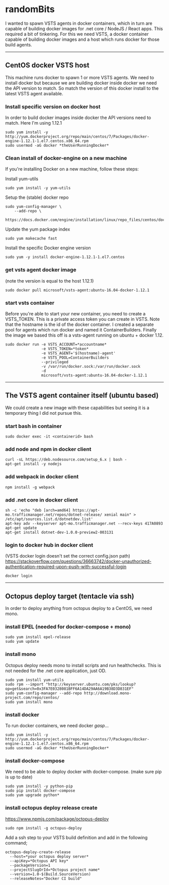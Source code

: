 # randomBits
I wanted to spawn VSTS agents in docker containers, which in turn are capable of building docker images for .net core / NodeJS / React apps. This required a bit of tinkering. For this we need VSTS, a docker container capable of building docker images and a host which runs docker for those build agents.

---

## CentOS docker VSTS host
This machine runs docker to spawn 1 or more VSTS agents. We need to install docker but because we are building docker inside docker we need the API version to match. So match the version of this docker install to the latest VSTS agent available.

### Install specific version on docker host
In order to build docker images inside docker the API versions need to match. Here I'm using 1.12.1
```
sudo yum install -y http://yum.dockerproject.org/repo/main/centos/7/Packages/docker-engine-1.12.1-1.el7.centos.x86_64.rpm
sudo usermod -aG docker *theUserRunningDocker*
```

### Clean install of docker-engine on a new machine
If you're installing Docker on a new machine, follow these steps:

Install yum-utils
```
sudo yum install -y yum-utils
```

Setup the (stable) docker repo
```
sudo yum-config-manager \
    --add-repo \
    https://docs.docker.com/engine/installation/linux/repo_files/centos/docker.repo
```

Update the yum package index
```
sudo yum makecache fast
```

Install the specific Docker engine version
```
sudo yum -y install docker-engine-1.12.1-1.el7.centos
```

### get vsts agent docker image
(note the version is equal to the host 1.12.1)
```
sudo docker pull microsoft/vsts-agent:ubuntu-16.04-docker-1.12.1
```
### start vsts container
Before you're able to start your new container, you need to create a VSTS_TOKEN. This is a private access token you can create in VSTS. Note that the hostname is the id of the docker container. I created a separate pool for agents which run docker and named it ContainerBuilders. Finally the image we based this off is a vsts-agent running on ubuntu + docker 1.12. 
```
sudo docker run -e VSTS_ACCOUNT=*accountname* 
                -e VSTS_TOKEN=*token* 
                -e VSTS_AGENT='$(hostname)-agent' 
                -e VSTS_POOL=ContainerBuilders 
                --privileged 
                -v /var/run/docker.sock:/var/run/docker.sock 
                -d 
                microsoft/vsts-agent:ubuntu-16.04-docker-1.12.1
```
---

## The VSTS agent container itself (ubuntu based)
We could create a new image with these capabilities but seeing it is a temporary thing I did not pursue this.

### start bash in container
```
sudo docker exec -it <containerid> bash
```

### add node and npm in docker client
```
curl -sL https://deb.nodesource.com/setup_6.x | bash -
apt-get install -y nodejs
```

### add webpack in docker client
```
npm install -g webpack
```

### add .net core in docker client
```
sh -c 'echo "deb [arch=amd64] https://apt-mo.trafficmanager.net/repos/dotnet-release/ xenial main" > /etc/apt/sources.list.d/dotnetdev.list'
apt-key adv --keyserver apt-mo.trafficmanager.net --recv-keys 417A0893
apt-get update
apt-get install dotnet-dev-1.0.0-preview2-003131
```

### login to docker hub in docker client
(VSTS docker login doesn't set the correct config.json path)
https://stackoverflow.com/questions/36663742/docker-unauthorized-authentication-required-upon-push-with-successful-login
```
docker login
```

---

## Octopus deploy target (tentacle via ssh)
In order to deploy anything from octopus deploy to a CentOS, we need mono. 

### install EPEL (needed for docker-compose + mono)
```
sudo yum install epel-release
sudo yum update
```

### install mono
Octopus deploy needs mono to install scripts and run healthchecks. This is not needed for the .net core application, just OD.
```
sudo yum install yum-utils
sudo rpm --import "http://keyserver.ubuntu.com/pks/lookup?op=get&search=0x3FA7E0328081BFF6A14DA29AA6A19B38D3D831EF"
sudo yum-config-manager --add-repo http://download.mono-project.com/repo/centos/
sudo yum install mono
```

### install docker
To run docker containers, we need docker *gasp*...
```
sudo yum install -y http://yum.dockerproject.org/repo/main/centos/7/Packages/docker-engine-1.12.1-1.el7.centos.x86_64.rpm
sudo usermod -aG docker *theUserRunningDocker*
```

### install docker-compose
We need to be able to deploy docker with docker-compose. (make sure pip is up to date)
```
sudo yum install -y python-pip
sudo pip install docker-compose
sudo yum upgrade python*
```
### install octopus deploy release create
https://www.npmjs.com/package/octopus-deploy
```
sudo npm install -g octopus-deploy
```
Add a ssh step to your VSTS build definition and add in the following command;
```
octopus-deploy-create-release 
  --host=*your octopus deploy server* 
  --apiKey=*Octopus API key*
  --packageVersion=1 
  --projectSlugOrId=*Octopus project name* 
  --version=1.0-$(Build.SourceVersion) 
  --releaseNotes="Docker CI build"
```
